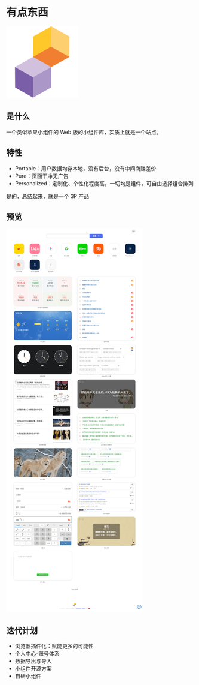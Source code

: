 # 有点东西

![portal logo](demo/portal.logo.png)

## 是什么

一个类似苹果小组件的 Web 版的小组件库，实质上就是一个站点。

## 特性

- Portable：用户数据均存本地，没有后台，没有中间商赚差价
- Pure：页面干净无广告
- Personalized：定制化、个性化程度高，一切均是组件，可自由选择组合排列

是的，总结起来，就是一个 3P 产品

## 预览

![preview image](demo/home.png 'home page')

## 迭代计划

- 浏览器插件化：赋能更多的可能性
- 个人中心-账号体系
- 数据导出与导入
- 小组件开源方案
- 自研小组件
